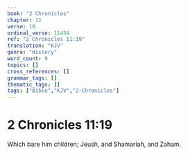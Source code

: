 ```yaml
---
book: "2 Chronicles"
chapter: 11
verse: 19
ordinal_verse: 11434
ref: "2 Chronicles 11:19"
translation: "KJV"
genre: "History"
word_count: 9
topics: []
cross_references: []
grammar_tags: []
thematic_tags: []
tags: ["Bible","KJV","2-Chronicles"]
---
```


# 2 Chronicles 11:19

Which bare him children; Jeush, and Shamariah, and Zaham.
